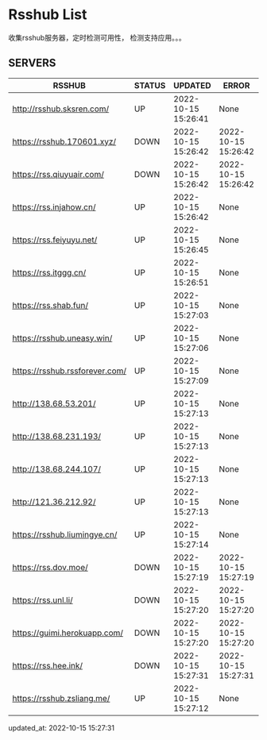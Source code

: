 # Rsshub List

收集rsshub服务器，定时检测可用性， 检测支持应用。。。


## SERVERS

|  RSSHUB   | STATUS  | UPDATED  | ERROR  | TWITTER |  
|  ----  | ----  | ----  | ----  | ---- |  
| http://rsshub.sksren.com/ | UP | 2022-10-15 15:26:41 | None |OK|  
| https://rsshub.170601.xyz/ | DOWN | 2022-10-15 15:26:42 | 2022-10-15 15:26:42 |  
| https://rss.qiuyuair.com/ | DOWN | 2022-10-15 15:26:42 | 2022-10-15 15:26:42 |  
| https://rss.injahow.cn/ | UP | 2022-10-15 15:26:42 | None ||  
| https://rss.feiyuyu.net/ | UP | 2022-10-15 15:26:45 | None ||  
| https://rss.itggg.cn/ | UP | 2022-10-15 15:26:51 | None ||  
| https://rss.shab.fun/ | UP | 2022-10-15 15:27:03 | None |OK|  
| https://rsshub.uneasy.win/ | UP | 2022-10-15 15:27:06 | None |OK|  
| https://rsshub.rssforever.com/ | UP | 2022-10-15 15:27:09 | None |OK|  
| http://138.68.53.201/ | UP | 2022-10-15 15:27:13 | None ||  
| http://138.68.231.193/ | UP | 2022-10-15 15:27:13 | None ||  
| http://138.68.244.107/ | UP | 2022-10-15 15:27:13 | None ||  
| http://121.36.212.92/ | UP | 2022-10-15 15:27:13 | None ||  
| https://rsshub.liumingye.cn/ | UP | 2022-10-15 15:27:14 | None |OK|  
| https://rss.dov.moe/ | DOWN | 2022-10-15 15:27:19 | 2022-10-15 15:27:19 |  
| https://rss.unl.li/ | DOWN | 2022-10-15 15:27:20 | 2022-10-15 15:27:20 |  
| https://guimi.herokuapp.com/ | DOWN | 2022-10-15 15:27:20 | 2022-10-15 15:27:20 |  
| https://rss.hee.ink/ | DOWN | 2022-10-15 15:27:31 | 2022-10-15 15:27:31 |  
| https://rsshub.zsliang.me/ | UP | 2022-10-15 15:27:12 | None |OK|  
  

updated_at: 2022-10-15 15:27:31  
